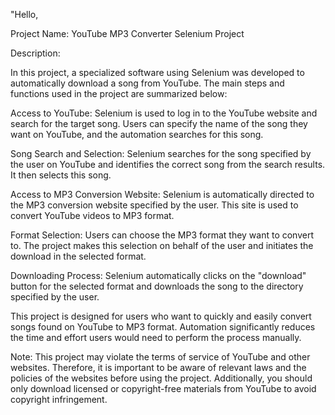 "Hello,

Project Name: YouTube MP3 Converter Selenium Project

Description:

In this project, a specialized software using Selenium was developed to automatically download a song from YouTube. The main steps and functions used in the project are summarized below:

Access to YouTube: Selenium is used to log in to the YouTube website and search for the target song. Users can specify the name of the song they want on YouTube, and the automation searches for this song.

Song Search and Selection: Selenium searches for the song specified by the user on YouTube and identifies the correct song from the search results. It then selects this song.

Access to MP3 Conversion Website: Selenium is automatically directed to the MP3 conversion website specified by the user. This site is used to convert YouTube videos to MP3 format.

Format Selection: Users can choose the MP3 format they want to convert to. The project makes this selection on behalf of the user and initiates the download in the selected format.

Downloading Process: Selenium automatically clicks on the "download" button for the selected format and downloads the song to the directory specified by the user.

This project is designed for users who want to quickly and easily convert songs found on YouTube to MP3 format. Automation significantly reduces the time and effort users would need to perform the process manually.

Note: This project may violate the terms of service of YouTube and other websites. Therefore, it is important to be aware of relevant laws and the policies of the websites before using the project. Additionally, you should only download licensed or copyright-free materials from YouTube to avoid copyright infringement.
